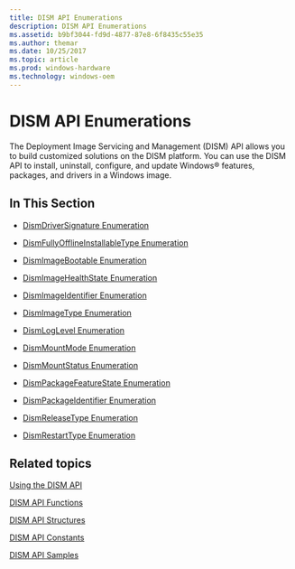 ```yaml
---
title: DISM API Enumerations
description: DISM API Enumerations
ms.assetid: b9bf3044-fd9d-4877-87e8-6f8435c55e35
ms.author: themar
ms.date: 10/25/2017
ms.topic: article
ms.prod: windows-hardware
ms.technology: windows-oem
---
```


# DISM API Enumerations


The Deployment Image Servicing and Management (DISM) API allows you to build customized solutions on the DISM platform. You can use the DISM API to install, uninstall, configure, and update Windows® features, packages, and drivers in a Windows image.

## <span id="In_This_Section"></span><span id="in_this_section"></span><span id="IN_THIS_SECTION"></span>In This Section


-   [DismDriverSignature Enumeration](dismdriversignature-enumeration.md)

-   [DismFullyOfflineInstallableType Enumeration](dismfullyofflineinstallabletype-enumeration.md)

-   [DismImageBootable Enumeration](dismimagebootable-enumeration.md)

-   [DismImageHealthState Enumeration](dismimagehealthstate-enumeration.md)

-   [DismImageIdentifier Enumeration](dismimageidentifier-enumeration.md)

-   [DismImageType Enumeration](dismimagetype-enumeration.md)

-   [DismLogLevel Enumeration](dismloglevel-enumeration.md)

-   [DismMountMode Enumeration](dismmountmode-enumeration.md)

-   [DismMountStatus Enumeration](dismmountstatus-enumeration.md)

-   [DismPackageFeatureState Enumeration](dismpackagefeaturestate-enumeration.md)

-   [DismPackageIdentifier Enumeration](dismpackageidentifier-enumeration.md)

-   [DismReleaseType Enumeration](dismreleasetype-enumeration.md)

-   [DismRestartType Enumeration](dismrestarttype-enumeration.md)

## <span id="related_topics"></span>Related topics


[Using the DISM API](using-the-dism-api.md)

[DISM API Functions](dism-api-functions.md)

[DISM API Structures](dism-api-structures.md)

[DISM API Constants](dism-api-constants.md)

[DISM API Samples](dism-api-samples.md)

 

 




